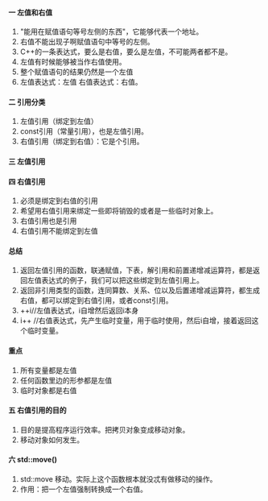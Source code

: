 #### 一 左值和右值
1. "能用在赋值语句等号左侧的东西"，它能够代表一个地址。
2. 右值不能出现子啊赋值语句中等号的左侧。
3. C++的一条表达式，要么是右值，要么是左值，不可能两者都不是。
4. 左值有时候能够被当作右值使用。
5. 整个赋值语句的结果仍然是一个左值
6. 左值表达式：左值 右值表达式：右值。

#### 二 引用分类
1. 左值引用（绑定到左值）
2. const引用（常量引用），也是左值引用。
3. 右值引用（绑定到右值）：它是个引用。

#### 三 左值引用


#### 四 右值引用
1. 必须是绑定到右值的引用
2. 希望用右值引用来绑定一些即将销毁的或者是一些临时对象上。
3. 右值引用也是引用
4. 右值引用不能绑定到左值

#### 总结
1. 返回左值引用的函数，联通赋值，下表，解引用和前置递增减运算符，都是返回左值表达式的例子，我们可以把这些绑定到左值引用上。
2. 返回非引用类型的函数，连同算数、关系、位以及后置递增减运算符，都生成右值，都可以绑定到右值引用，或者const引用。
3. ++i//左值表达式，i自增然后返回i本身
4. i++ //右值表达式，先产生临时变量，用于临时使用，然后i自增，接着返回这个临时变量。

#### 重点
1. 所有变量都是左值
2. 任何函数里边的形参都是左值
3. 临时对象都是右值

#### 五 右值引用的目的
1. 目的是提高程序运行效率。把拷贝对象变成移动对象。
2. 移动对象如何发生。

#### 六 std::move()
1. std::move 移动。实际上这个函数根本就没忒有做移动的操作。
2. 作用：把一个左值强制转换成一个右值。

